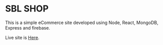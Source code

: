 # SBL SHOP

This is a simple eCommerce site developed using Node, React, MongoDB, Express and firebase. 

Live site is [Here](https://sbl-shop.firebaseapp.com/).

